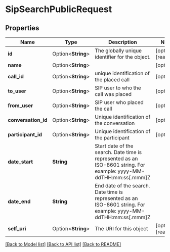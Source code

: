 # SipSearchPublicRequest

## Properties

Name | Type | Description | Notes
------------ | ------------- | ------------- | -------------
**id** | Option<**String**> | The globally unique identifier for the object. | [optional][readonly]
**name** | Option<**String**> |  | [optional]
**call_id** | Option<**String**> | unique identification of the placed call | [optional]
**to_user** | Option<**String**> | SIP user to who the call was placed | [optional]
**from_user** | Option<**String**> | SIP user who placed the call | [optional]
**conversation_id** | Option<**String**> | Unique identification of the conversation | [optional]
**participant_id** | Option<**String**> | Unique identification of the participant | [optional]
**date_start** | **String** | Start date of the search. Date time is represented as an ISO-8601 string. For example: yyyy-MM-ddTHH:mm:ss[.mmm]Z | 
**date_end** | **String** | End date of the search. Date time is represented as an ISO-8601 string. For example: yyyy-MM-ddTHH:mm:ss[.mmm]Z | 
**self_uri** | Option<**String**> | The URI for this object | [optional][readonly]

[[Back to Model list]](../README.md#documentation-for-models) [[Back to API list]](../README.md#documentation-for-api-endpoints) [[Back to README]](../README.md)


